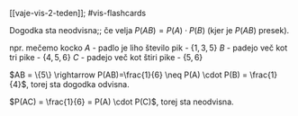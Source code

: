 [[vaje-vis-2-teden]]; #vis-flashcards 

Dogodka sta neodvisna;; če velja $P(AB) = P(A) \cdot P(B)$ (kjer je $P(AB)$ presek).

npr. mečemo kocko
$A$ - padlo je liho število pik - $\{1, 3, 5\}$
$B$ - padejo več kot tri pike - $\{4, 5, 6\}$
$C$ - padejo več kot štiri pike - $\{5, 6\}$

$AB = \{5\} \rightarrow P(AB)=\frac{1}{6} \neq P(A) \cdot P(B) = \frac{1}{4}$, torej sta dogodka odvisna.

$P(AC) = \frac{1}{6} = P(A) \cdot P(C)$, torej sta neodvisna.